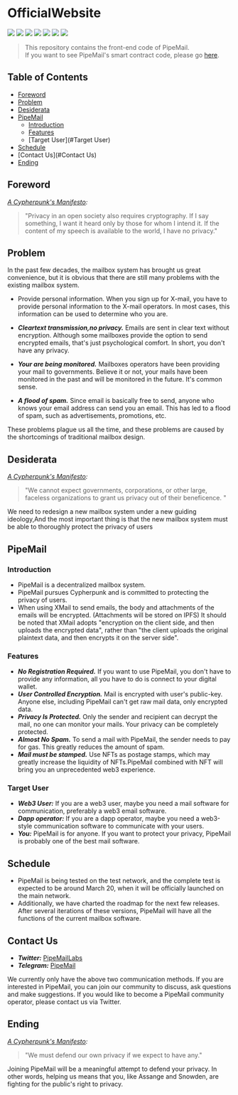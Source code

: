 OfficialWebsite
==================

[![](https://img.shields.io/badge/made%20by-PipeMail%20Labs-blue.svg?style=flat-square)](http://ipn.io)
[![](https://img.shields.io/badge/project-PipeMail-blue.svg?style=flat-square)](http://ipfs.io/)
[![](https://img.shields.io/badge/readme%20style-standard-brightgreen.svg?style=flat-square)](https://github.com/RichardLitt/standard-readme)
[![](https://img.shields.io/badge/-HTML-black?style=flat&logo=javascript&logoColor=whit)](http://ipn.io)
[![](https://img.shields.io/badge/-Encrypt-red?style=flat&logo=Text&logoColor=A8B9CC)](http://ipn.io)
[![](https://img.shields.io/badge/-Protect%20Privacy-red?style=flat&logo=Text&logoColor=A8B9CC)](http://ipn.io)
[![](https://img.shields.io/badge/-success-success)](http://ipn.io)


> This repository contains the front-end code of PipeMail.<br>
> If you want to see PipeMail's smart contract code, please go [here](https://github.com/PipelineMail/Contracts).

## Table of Contents

- [Foreword](#Foreword)
- [Problem](#Problem)
- [Desiderata](#Desiderata)
- [PipeMail](#PipeMail)
  - [Introduction](#Introduction)
  - [Features ](#Features)
  - [Target User](#Target User)
- [Schedule](#Schedule)
- [Contact Us](#Contact Us)
- [Ending](#Ending)

## Foreword
*[A Cypherpunk's Manifesto](https://www.activism.net/cypherpunk/manifesto.html):*
>"Privacy in an open society also requires cryptography. If I say something, I want it heard only by 
 those for whom I intend it. If the content of my speech is available to the world, I have no privacy."

## Problem
In the past few decades, the mailbox system has brought us great convenience, but it is obvious that there are still many problems with the existing mailbox system.
- Provide personal information. When you sign up for X-mail, you have to provide personal information to the X-mail operators. In most cases, this information can be used to determine who you are.

- ***Cleartext transmission,no privacy.*** Emails are sent in clear text without encryption. Although some mailboxes provide the option to send encrypted emails, that's just psychological comfort. In short, you don't have any privacy.

- ***Your are being monitored.*** Mailboxes operators have been providing your mail to governments. Believe it or not, your mails have been monitored in the past and will be monitored in the future. It's common sense.

- ***A flood of spam.*** Since email is basically free to send, anyone who knows your email address can send you an email. This has led to a flood of spam, 
such as advertisements, promotions, etc.

These problems plague us all the time, and these problems are caused by the shortcomings of traditional mailbox design.

## Desiderata
*[A Cypherpunk's Manifesto](https://www.activism.net/cypherpunk/manifesto.html):*<br>
> "We cannot expect governments, corporations, or other large, faceless organizations to grant us privacy out of their beneficence. "

We need to redesign a new mailbox system under a new guiding ideology,And the most important thing is that the new mailbox system must be able to thoroughly protect the privacy of users

## PipeMail
### Introduction
- PipeMail is a decentralized mailbox system. 
- PipeMail pursues Cypherpunk and is committed to protecting the privacy of users.
- When using XMail to send emails, the body and attachments of the emails will be encrypted. (Attachments will be stored on IPFS)
It should be noted that XMail adopts "encryption on the client side, and then uploads the encrypted data", rather than "the client uploads the original plaintext data, and then encrypts it on the server side".

### Features
- ***No Registration Required.*** If you want to use PipeMail, you don't have to provide any information, all you have to do is connect to your digital wallet.
- ***User Controlled Encryption.*** Mail is encrypted with user's public-key. Anyone else, including PipeMail can't get raw mail data, only encrypted data.
- ***Privacy Is Protected.*** Only the sender and recipient can decrypt the mail, no one can monitor your mails. Your privacy can be completely protected.
- ***Almost No Spam.*** To send a mail with PipeMail, the sender needs to pay for gas. This greatly reduces the amount of spam.
- ***Mail must be stamped.*** Use NFTs as postage stamps, which may greatly increase the liquidity of NFTs.PipeMail combined with NFT will bring you an unprecedented web3 experience.

### Target User

- ***Web3 User:*** If you are a web3 user, maybe you need a mail software for communication, preferably a web3 email software.
- ***Dapp operator:*** If you are a dapp operator, maybe you need a web3-style communication software to communicate with your users.
- ***You:*** PipeMail is for anyone. If you want to protect your privacy, PipeMail is probably one of the best mail software.

## Schedule
- PipeMail is being tested on the test network, and the complete test is expected to be around March 20, when it will be officially launched on the main network.
- Additionally, we have charted the roadmap for the next few releases. After several iterations of these versions, PipeMail will have all the functions of the current mailbox software.

## Contact Us
- ***Twitter:*** [PipeMailLabs](https://twitter.com/PipeMailLabs)
- ***Telegram:*** [PipeMail](https://t.me/pipemail)

We currently only have the above two communication methods. 
If you are interested in PipeMail, you can join our community to discuss, ask questions and make suggestions.
If you would like to become a PipeMail community operator, please contact us via Twitter.
## Ending

*[A Cypherpunk's Manifesto](https://www.activism.net/cypherpunk/manifesto.html):*<br>
> "We must defend our own privacy if we expect to have any."

Joining PipeMail will be a meaningful attempt to defend your privacy.
In other words, helping us means that you, like Assange and Snowden, are fighting for the public's right to privacy.